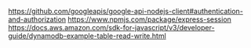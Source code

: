 https://github.com/googleapis/google-api-nodejs-client#authentication-and-authorization
https://www.npmjs.com/package/express-session
https://docs.aws.amazon.com/sdk-for-javascript/v3/developer-guide/dynamodb-example-table-read-write.html